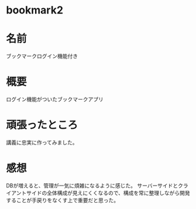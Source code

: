 # bookmark2

# 名前
ブックマークログイン機能付き

# 概要
ログイン機能がついたブックマークアプリ

# 頑張ったところ
講義に忠実に作ってみました。

# 感想
DBが増えると、管理が一気に煩雑になるように感じた。
サーバーサイドとクライアントサイドの全体構成が見えにくくなるので、構成を常に整理しながら開発することが手戻りをなくす上で重要だと思った。

